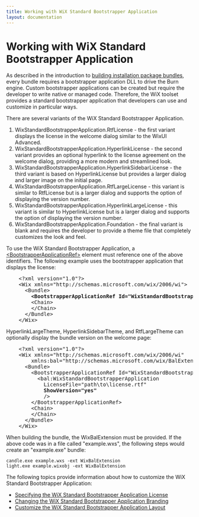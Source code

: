 ```yaml
---
title: Working with WiX Standard Bootstrapper Application
layout: documentation
---
```

# Working with WiX Standard Bootstrapper Application

As described in the introduction to [building installation package bundles](../../bundle/index.html), every bundle requires a bootstrapper application DLL to drive the Burn engine. Custom bootstrapper applications can be created but require the developer to write native or managed code. Therefore, the WiX toolset provides a standard bootstrapper application that developers can use and customize in particular ways.

There are several variants of the WiX Standard Bootstrapper Application.

1. WixStandardBootstrapperApplication.RtfLicense - the first variant displays the license in the welcome dialog similar to the WixUI Advanced.
1. WixStandardBootstrapperApplication.HyperlinkLicense - the second variant provides an optional hyperlink to the license agreement on the welcome dialog, providing a more modern and streamlined look.
1. WixStandardBootstrapperApplication.HyperlinkSidebarLicense - the third variant is based on HyperlinkLicense but provides a larger dialog and larger image on the initial page.
1. WixStandardBootstrapperApplication.RtfLargeLicense - this variant is similar to RtfLicense but is a larger dialog and supports the option of displaying the version number.
1. WixStandardBootstrapperApplication.HyperlinkLargeLicense - this variant is similar to HyperlinkLicense but is a larger dialog and supports the option of displaying the version number.
1. WixStandardBootstrapperApplication.Foundation - the final variant is blank and requires the developer to provide a theme file that completely customizes the look and feel.

To use the WiX Standard Bootstrapper Application, a [&lt;BootstrapperApplicationRef&gt;](../../xsd/wix/bootstrapperapplicationref.html) element must reference one of the above identifiers. The following example uses the bootstrapper application that displays the license:

<pre>    &lt;?xml version=&quot;1.0&quot;?&gt;
    &lt;Wix xmlns=&quot;http://schemas.microsoft.com/wix/2006/wi&quot;&gt;
      &lt;Bundle&gt;
<strong class="highlight">        &lt;BootstrapperApplicationRef Id=&quot;WixStandardBootstrapperApplication.RtfLicense&quot; /&gt;</strong>
        &lt;Chain&gt;
        &lt;/Chain&gt;
      &lt;/Bundle&gt;
    &lt;/Wix&gt;</pre>

HyperlinkLargeTheme, HyperlinkSidebarTheme, and RtfLargeTheme can optionally display the bundle version on the welcome page:

<pre>    &lt;?xml version=&quot;1.0&quot;?&gt;
    &lt;Wix xmlns=&quot;http://schemas.microsoft.com/wix/2006/wi&quot; 
		xmlns:bal=&quot;http://schemas.microsoft.com/wix/BalExtension&quot;&gt;
      &lt;Bundle&gt;
        &lt;BootstrapperApplicationRef Id=&quot;WixStandardBootstrapperApplication.RtfLicense&quot;&gt;
          &lt;bal:WixStandardBootstrapperApplication
            LicenseFile=&quot;path\to\license.rtf&quot;
            <strong class="highlight">ShowVersion=&quot;yes&quot;</strong>
            /&gt;
        &lt;/BootstrapperApplicationRef&gt;
        &lt;Chain&gt;
        &lt;/Chain&gt;
      &lt;/Bundle&gt;
    &lt;/Wix&gt;</pre>

When building the bundle, the WixBalExtension must be provided. If the above code was in a file called &quot;example.wxs&quot;, the following steps would create an &quot;example.exe&quot; bundle:

    candle.exe example.wxs -ext WixBalExtension
    light.exe example.wixobj -ext WixBalExtension

The following topics provide information about how to customize the WiX Standard Bootstrapper Application:

*  [Specifying the WiX Standard Bootstrapper Application License](wixstdba_license.html)
*  [Changing the WiX Standard Bootstrapper Application Branding](wixstdba_branding.html)
*  [Customize the WiX Standard Bootstrapper Application Layout](wixstdba_customize.html)
